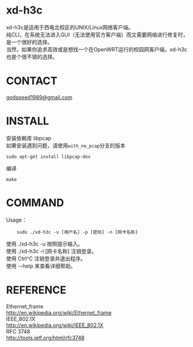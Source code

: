 xd-h3c
======
xd-h3c是适用于西电北校区的UNIX/Linux网络客户端。    
纯CLI，在系统无法进入GUI（无法使用官方客户端）而又需要网络进行修复时，是一个很好的选择。   
当然，如果你追求高效或是想找一个在OpenWRT运行的校园网客户端，xd-h3c也是个很不错的选择。   

CONTACT
=======
godspeed1989@gmail.com

INSTALL
=======
安装依赖库 libpcap    
如果安装遇到问题，请使用`with_no_pcap`分支的版本

```
sudo apt-get install libpcap-dev
```

编译

```
make
```

COMMAND
=======
Usage：

```
	sudo ./xd-h3c -u [用户名] -p [密码] -n [网卡名称]
```

使用 ./xd-h3c -u 按照提示输入。   
使用 ./xd-h3c -l [网卡名称] 注销登录。   
使用 Ctrl^C 注销登录并退出程序。   
使用  --help 来查看详细帮助。    

REFERENCE
=========
Ethernet_frame   
http://en.wikipedia.org/wiki/Ethernet_frame   
IEEE_802.1X   
http://en.wikipedia.org/wiki/IEEE_802.1X   
RFC 3748   
http://tools.ietf.org/html/rfc3748   

